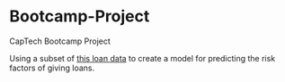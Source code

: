# Bootcamp-Project
CapTech Bootcamp Project


Using a subset of [this loan data](https://www.kaggle.com/jlrsource/predicting-loan-status-with-python/data) to create a model for predicting the risk factors of giving loans.
